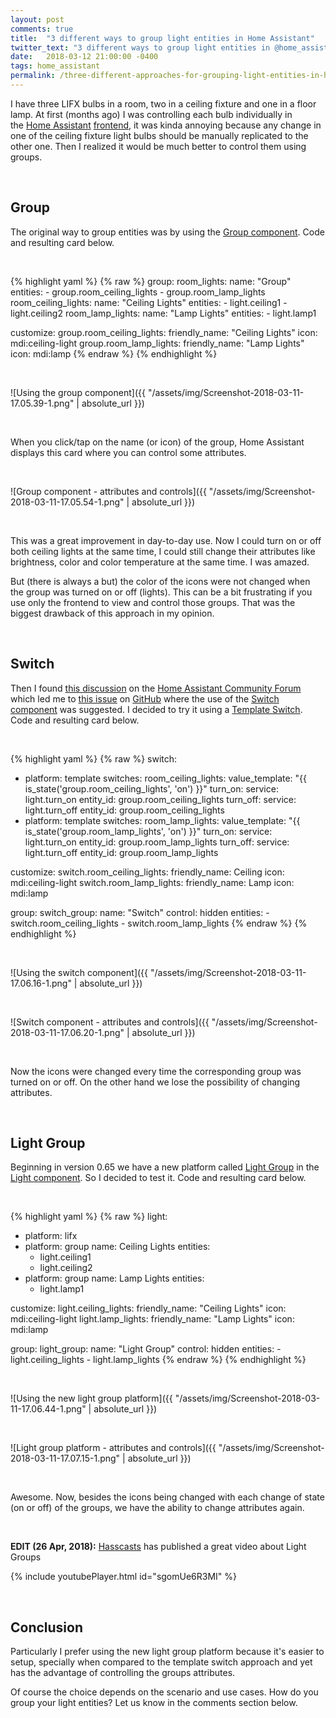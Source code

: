 ```yaml
---
layout: post
comments: true
title:  "3 different ways to group light entities in Home Assistant"
twitter_text: "3 different ways to group light entities in @home_assistant"
date:   2018-03-12 21:00:00 -0400
tags: home_assistant
permalink: /three-different-approaches-for-grouping-light-entities-in-home-assistant/
---
```


I have three LIFX bulbs in a room, two in a ceiling fixture and one in a floor lamp. At first (months ago) I was controlling each bulb individually in the [Home Assistant](https://home-assistant.io) [frontend](https://home-assistant.io/components/frontend/), it was kinda annoying because any change in one of the ceiling fixture light bulbs should be manually replicated to the other one. Then I realized it would be much better to control them using groups.

<br />

## Group

The original way to group entities was by using the [Group component](https://home-assistant.io/components/group/). Code and resulting card below.

<br />

{% highlight yaml %}
{% raw %}
group:
  room_lights:
    name: "Group"
    entities:
      - group.room_ceiling_lights
      - group.room_lamp_lights
  room_ceiling_lights:
    name: "Ceiling Lights"
    entities:
      - light.ceiling1
      - light.ceiling2
  room_lamp_lights:
    name: "Lamp Lights"
    entities:
      - light.lamp1

customize:
  group.room_ceiling_lights:
    friendly_name: "Ceiling Lights"
    icon: mdi:ceiling-light
  group.room_lamp_lights:
    friendly_name: "Lamp Lights"
    icon: mdi:lamp
{% endraw %}
{% endhighlight %}

<br />

![Using the group component]({{ "/assets/img/Screenshot-2018-03-11-17.05.39-1.png" | absolute_url }})

<br />

When you click/tap on the name (or icon) of the group, Home Assistant displays this card where you can control some attributes.

<br />

![Group component - attributes and controls]({{ "/assets/img/Screenshot-2018-03-11-17.05.54-1.png" | absolute_url }})

<br />

This was a great improvement in day-to-day use. Now I could turn on or off both ceiling lights at the same time, I could still change their attributes like brightness, color and color temperature at the same time. I was amazed.

But \(there is always a but\) the color of the icons were not changed when the group was turned on or off \(lights\). This can be a bit frustrating if you use only the frontend to view and control those groups. That was the biggest drawback of this approach in my opinion.

<br />

## Switch

Then I found [this discussion](https://community.home-assistant.io/t/three-smart-bulbs-in-a-group-can-i-get-the-default-dynamic-bulb-icon-to-work/10318) on the [Home Assistant Community Forum](https://community.home-assistant.io) which led me to [this issue](https://github.com/home-assistant/home-assistant-polymer/issues/186) on [GitHub](https://github.com) where the use of the [Switch component](https://home-assistant.io/components/switch/) was suggested. I decided to try it using a [Template Switch](https://home-assistant.io/components/switch.template/).  Code and resulting card below.

<br />

{% highlight yaml %}
{% raw %}
switch:
  - platform: template
    switches:
      room_ceiling_lights:
        value_template: "{{ is_state('group.room_ceiling_lights', 'on') }}"
        turn_on:
          service: light.turn_on
          entity_id: group.room_ceiling_lights
        turn_off:
          service: light.turn_off
          entity_id: group.room_ceiling_lights
  - platform: template
    switches:
      room_lamp_lights:
        value_template: "{{ is_state('group.room_lamp_lights', 'on') }}"
        turn_on:
          service: light.turn_on
          entity_id: group.room_lamp_lights
        turn_off:
          service: light.turn_off
          entity_id: group.room_lamp_lights

customize:
  switch.room_ceiling_lights:
    friendly_name: Ceiling
    icon: mdi:ceiling-light
  switch.room_lamp_lights:
    friendly_name: Lamp
    icon: mdi:lamp

group:
  switch_group:
    name: "Switch"
    control: hidden
    entities:
      - switch.room_ceiling_lights
      - switch.room_lamp_lights
{% endraw %}
{% endhighlight %}

<br />

![Using the switch component]({{ "/assets/img/Screenshot-2018-03-11-17.06.16-1.png" | absolute_url }})

<br />

![Switch component - attributes and controls]({{ "/assets/img/Screenshot-2018-03-11-17.06.20-1.png" | absolute_url }})

<br />

Now the icons were changed every time the corresponding group was turned on or off. On the other hand we lose the possibility of changing attributes.

<br />

## Light Group

Beginning in version 0.65 we have a new platform called [Light Group](https://home-assistant.io/components/light.group/) in the [Light component](https://home-assistant.io/components/light/). So I decided to test it. Code and resulting card below.

<br />

{% highlight yaml %}
{% raw %}
light:
  - platform: lifx
  - platform: group
    name: Ceiling Lights
    entities:
      - light.ceiling1
      - light.ceiling2
  - platform: group
    name: Lamp Lights
    entities:
      - light.lamp1

customize:
  light.ceiling_lights:
    friendly_name: "Ceiling Lights"
    icon: mdi:ceiling-light
  light.lamp_lights:
    friendly_name: "Lamp Lights"
    icon: mdi:lamp

group:
  light_group:
    name: "Light Group"
    control: hidden
    entities:
      - light.ceiling_lights
      - light.lamp_lights
{% endraw %}
{% endhighlight %}

<br />

![Using the new light group platform]({{ "/assets/img/Screenshot-2018-03-11-17.06.44-1.png" | absolute_url }})

<br />

![Light group platform - attributes and controls]({{ "/assets/img/Screenshot-2018-03-11-17.07.15-1.png" | absolute_url }})

<br />

Awesome. Now, besides the icons being changed with each change of state (on or off) of the groups, we have the ability to change attributes again.

<br />

**EDIT (26 Apr, 2018):** [Hasscasts](https://www.youtube.com/channel/UCGOCeqMJnLvr-5C-ypUw7IQ) has published a great video about Light Groups

{% include youtubePlayer.html id="sgomUe6R3MI" %}

<br />

## Conclusion

Particularly I prefer using the new light group platform because it's easier to setup, specially when compared to the template switch approach and yet has the advantage of controlling the groups attributes.

Of course the choice depends on the scenario and use cases. How do you group your light entities? Let us know in the comments section below.